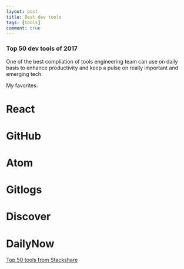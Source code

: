 ```yaml
---
layout: post
title: Best dev tools 
tags: [tools]
comment: true
---
```


### Top 50 dev tools of 2017

One of the best compliation of tools engineering team can use on daily basis to enhance productivity and keep a pulse on really 
important and emerging tech.

My favorites:
# React
# GitHub
# Atom
# Gitlogs
# Discover
# DailyNow


[Top 50 tools from Stackshare](https://medium.com/@stackshareio/top-50-developer-tools-of-2017-7e616928416b)

